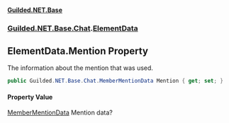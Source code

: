 
#### [Guilded.NET.Base](index 'index')
### [Guilded.NET.Base.Chat](index#Guilded_NET_Base_Chat 'Guilded.NET.Base.Chat').[ElementData](ElementData 'Guilded.NET.Base.Chat.ElementData')
## ElementData.Mention Property
The information about the mention that was used.  
```csharp
public Guilded.NET.Base.Chat.MemberMentionData Mention { get; set; }
```

#### Property Value
[MemberMentionData](MemberMentionData 'Guilded.NET.Base.Chat.MemberMentionData')
Mention data?
